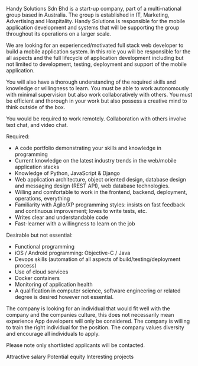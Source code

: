Handy Solutions Sdn Bhd is a start-up company, part of a multi-national group based in Australia. The group is established in IT, Marketing, Advertising and Hospitality. Handy Solutions is responsible for the mobile application development and systems that will be supporting the group throughout its operations on a larger scale.

We are looking for an experienced/motivated full stack web developer to build a mobile application system. In this role you will be responsible for the all aspects and the full lifecycle of application development including but not limited to development, testing, deployment and support of the mobile application.

You will also have a thorough understanding of the required skills and knowledge or willingness to learn. You must be able to work autonomously with minimal supervision but also work collaboratively with others. You must be efficient and thorough in your work but also possess a creative mind to think outside of the box.

You would be required to work remotely. Collaboration with others involve text chat, and video chat.


Required:

- A code portfolio demonstrating your skills and knowledge in programming
- Current knowledge on the latest industry trends in the web/mobile application stacks
- Knowledge of Python, JavaScript & Django
- Web application architecture, object oriented design, database design and messaging design (REST API), web database technologies.
- Willing and comfortable to work in the frontend, backend, deployment, operations, everything
- Familiarity with Agile/XP programming styles: insists on fast feedback and continuous improvement; loves to write tests, etc.
- Writes clear and understandable code
- Fast-learner with a willingness to learn on the job

Desirable but not essential:
- Functional programming
- iOS / Android programming: Objective-C / Java
- Devops skills (automation of all aspects of build/testing/deployment process)
- Use of cloud services
- Docker containers
- Monitoring of application health
- A qualification in computer science, software engineering or related degree is desired however not essential.

The company is looking for an individual that would fit well with the company and the companies culture, this does not necessarily mean experience App developers will only be considered. The company is willing to train the right individual for the position. The company values diversity and encourage all individuals to apply.

Please note only shortlisted applicants will be contacted.


Attractive salary
Potential equity
Interesting projects